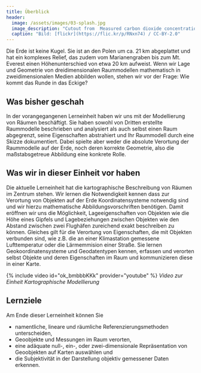 ```yaml
---
title: Überblick
header:
  image: /assets/images/03-splash.jpg
  image_description: "Cutout from  Measured carbon dioxide concentrations in Vancouver"
  caption: "Bild: [flickr](https://flic.kr/p/RNxn74) / CC-BY-2.0"
---
```




<!--more-->

Die Erde ist keine Kugel. Sie ist an den Polen um ca. 21 km abgeplattet und hat ein komplexes Relief, das zudem vom Marianengraben bis zum Mt. Everest einen Höhenunterschied von etwa 20 km aufweist. Wenn wir Lage und Geometrie von dreidimensionalen Raummodellen mathematisch in zweidimensionalen Medien abbilden wollen, stehen wir vor der Frage: Wie kommt das Runde in das Eckige?

## Was bisher geschah

In der vorangegangenen Lerneinheit haben wir uns mit der Modellierung von Räumen beschäftigt. Sie haben sowohl von Dritten erstellte Raummodelle beschrieben und analysiert als auch selbst einen Raum abgegrenzt, seine Eigenschaften abstrahiert und Ihr Raummodell durch eine Skizze dokumentiert. Dabei spielte aber weder die absolute Verortung der Raummodelle auf der Erde, noch deren korrekte Geometrie, also die maßstabsgetreue Abbildung eine konkrete Rolle.


## Was wir in dieser Einheit vor haben

Die aktuelle Lerneinheit hat die kartographische  Beschreibung von Räumen im Zentrum stehen. Wir lernen die Notwendigkeit kennen dass zur Verortung von Objekten auf der Erde Koordinatensysteme notwendig sind und wir hierzu mathematische Abbildungsvorschriften benötigen. Damit eröffnen wir uns die Möglichkeit, Lageeigenschaften von Objekten wie die Höhe eines Gipfels und Lagebeziehungen zwischen Objekten wie den Abstand zwischen zwei Flughäfen zureichend exakt beschreiben zu können. Gleiches gilt für die Verortung von Eigenschaften, die mit Objekten verbunden sind, wie z.B. die an einer Klimastation gemessene Lufttemperatur oder die Lärmemmision einer Straße. Sie lernen Geokoordinatensysteme und Geodatentypen kennen, erfassen und verorten selbst Objekte und deren Eigenschaften im Raum und kommunizieren diese in einer Karte.

{% include video id="ok_bmbbbKKk" provider="youtube" %}
*Video zur Einheit Kartographische Modellierung*

## Lernziele

Am Ende dieser Lerneinheit können Sie

* namentliche, lineare und räumliche Referenzierungsmethoden unterscheiden,
* Geoobjekte und Messungen im Raum verorten,
* eine adäquate null-, ein-, oder zwei-dimensionale Repräsentation von Geoobjekten auf Karten auswählen und
* die Subjektivität in der Darstellung objektiv gemessener Daten erkennen.
